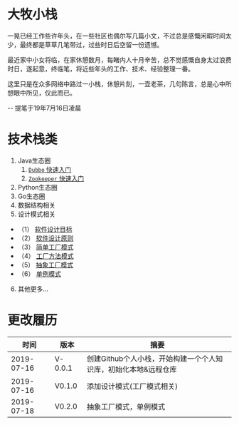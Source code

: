 # 大牧小栈
一晃已经工作些许年头，在一些社区也偶尔写几篇小文，不过总是感慨闲暇时间太少，最终都是草草几笔带过，过些时日后空留一份遗憾。

最近家中小女将临，在家休憩数月，每睹内人十月辛苦，总不觉感慨自身太过浪费时日，遂起意，终临笔，将近些年头的工作、技术、经验整理一番。

这里只是在众多网络中路过一小栈，休憩片刻，一壶老茶，几句陈言，总是心中所想眼中所见，仅此而已。

-- 提笔于19年7月16日凌晨

# 技术栈类

1. Java生态圈
    1. [`Dubbo` 快速入门](https://laomu.github.io/大牧絮叨系列-Dubbo/Dubbo%20Tutorial)
    2. [`Zookeeper` 快速入门](https://laomu.github.io/大牧絮叨系列-Zookeeper/Zookeeper%20Tutorial)
2. Python生态圈
3. Go生态圈
4. 数据结构相关
5. 设计模式相关

- （1） [软件设计目标](https://laomu.github.io/设计模式/1、软件设计目标)
- （2） [软件设计原则](https://laomu.github.io/设计模式/2、软件设计原则)
- （3） [简单工厂模式](https://laomu.github.io/设计模式/3、简单工厂模式%5B创造%5D)
- （4） [工厂方法模式](https://laomu.github.io/设计模式/4、工厂方法模式%5B创造%5D)
- （5） [抽象工厂模式](https://laomu.github.io/设计模式/5、抽象工厂模式%5B创造%5D)
- （6） [单例模式](https://laomu.github.io/设计模式/6、单例模式%5B创造%5D)

6. 其他更多...

# 更改履历
|时间|版本|摘要|
|--|--|--|
|2019-07-16|V-0.0.1|创建Github个人小栈，开始构建一个个人知识库，初始化本地&远程仓库|
|2019-07-16|V0.1.0|添加设计模式(工厂模式相关)|
|2019-07-18|V0.2.0|抽象工厂模式，单例模式|
